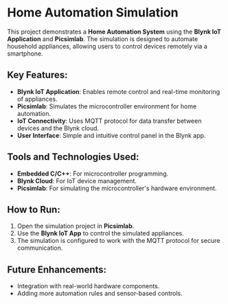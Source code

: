  # Home Automation Simulation

This project demonstrates a **Home Automation System** using the **Blynk IoT Application** and **Picsimlab**. The simulation is designed to automate household appliances, allowing users to control devices remotely via a smartphone. 

## Key Features:
- **Blynk IoT Application**: Enables remote control and real-time monitoring of appliances.
- **Picsimlab**: Simulates the microcontroller environment for home automation.
- **IoT Connectivity**: Uses MQTT protocol for data transfer between devices and the Blynk cloud.
- **User Interface**: Simple and intuitive control panel in the Blynk app.

## Tools and Technologies Used:
- **Embedded C/C++**: For microcontroller programming.
- **Blynk Cloud**: For IoT device management.
- **Picsimlab**: For simulating the microcontroller's hardware environment.

## How to Run:
1. Open the simulation project in **Picsimlab**.
2. Use the **Blynk IoT App** to control the simulated appliances.
3. The simulation is configured to work with the MQTT protocol for secure communication.

## Future Enhancements:
- Integration with real-world hardware components.
- Adding more automation rules and sensor-based controls.

